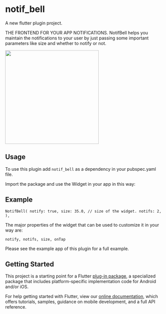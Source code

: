 # notif_bell

A new flutter plugin project.

THE FRONTEND FOR YOUR APP NOTIFICATIONS.
NotifBell helps you maintain the notifications to your user by just passing some important parameters like size and whether to notify or not.


<img src="https://i.imgur.com/gwMJZfn.png" width=300>


## Usage

To use this plugin add `notif_bell` as a dependency in your pubspec.yaml file.

Import the package and use the Widget in your app in this way:

## Example

` NotifBell(
                notify: true,
                size: 35.0, // size of the widget.
                notifs: 2,
              ), `


The major properties of the widget that can be used to customize it in your way are:

`notify, notifs, size, onTap`

Please see the example app of this plugin for a full example.

## Getting Started

This project is a starting point for a Flutter
[plug-in package](https://flutter.dev/developing-packages/),
a specialized package that includes platform-specific implementation code for
Android and/or iOS.

For help getting started with Flutter, view our 
[online documentation](https://flutter.dev/docs), which offers tutorials, 
samples, guidance on mobile development, and a full API reference.
